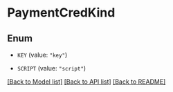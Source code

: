# PaymentCredKind

## Enum


* `KEY` (value: `"key"`)

* `SCRIPT` (value: `"script"`)


[[Back to Model list]](../README.md#documentation-for-models) [[Back to API list]](../README.md#documentation-for-api-endpoints) [[Back to README]](../README.md)


